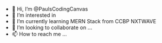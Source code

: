 - 👋 Hi, I’m @PaulsCodingCanvas
- 👀 I’m interested in 
- 🌱 I’m currently learning MERN Stack from CCBP NXTWAVE
- 💞️ I’m looking to collaborate on ...
- 📫 How to reach me ...

<!---
PaulsCodingCanvas/PaulsCodingCanvas is a ✨ special ✨ repository because its `README.md` (this file) appears on your GitHub profile.
You can click the Preview link to take a look at your changes.
--->
